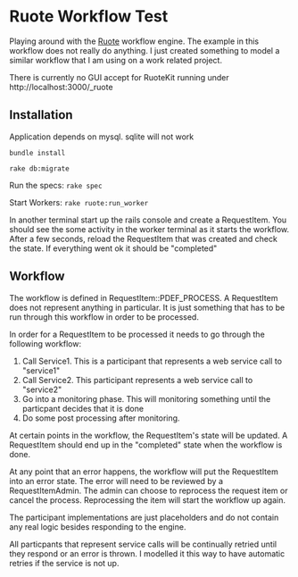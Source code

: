 Ruote Workflow Test
===================

Playing around with the [Ruote](http://ruote.rubyforge.org/)
workflow engine. The example in this workflow does not really do
anything. I just created something to model a similar workflow that I am
using on a work related project.  

There is currently no GUI accept for RuoteKit running under 
http://localhost:3000/_ruote

Installation
------------

Application depends on mysql. sqlite will not work

`bundle install`

`rake db:migrate`

Run the specs:
`rake spec`

Start Workers:
`rake ruote:run_worker`

In another terminal start up the rails console and create a
RequestItem. You should see the some activity in the worker terminal as
it starts the workflow. After a few seconds, reload the RequestItem that
was created and check the state. If everything went ok it should be
"completed"


Workflow
--------

The workflow is defined in RequestItem::PDEF_PROCESS. A RequestItem does
not represent anything in particular. It is just something that has to
be run through this workflow in order to be processed. 

In order for a RequestItem to be processed it needs to go through the
following workflow:
1. Call Service1. This is a participant that represents a web service
   call to "service1"
2. Call Service2. This participant represents a web service call to
   "service2"
3. Go into a monitoring phase. This will monitoring something until the
   particpant decides that it is done
4. Do some post processing after monitoring.

At certain points in the workflow, the RequestItem's state will be
updated. A RequestItem should end up in the "completed" state when the
workflow is done. 

At any point that an error happens, the workflow will put the RequestItem into an
error state. The error will need to be reviewed by a RequestItemAdmin.
The admin can choose to reprocess the request item or cancel the
process. Reprocessing the item will start the workflow up again. 

The participant implementations are just placeholders and do not contain
any real logic besides responding to the engine. 

All particpants that represent service calls will be continually
retried until they respond or an error is thrown. I modelled it this way
to have automatic retries if the service is not up. 
